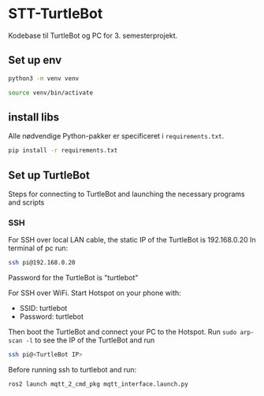 # STT-TurtleBot
Kodebase til TurtleBot og PC for 3. semesterprojekt.
## Set up env

```bash
python3 -m venv venv
```

```bash
source venv/bin/activate
```

## install libs
Alle nødvendige Python-pakker er specificeret i `requirements.txt`.  
```bash
pip install -r requirements.txt
```

## Set up TurtleBot
Steps for connecting to TurtleBot and launching the necessary programs and scripts

### SSH
For SSH over local LAN cable, the static IP of the TurtleBot is 192.168.0.20
In terminal of pc run:
```bash
ssh pi@192.168.0.20
```

Password for the TurtleBot is "turtlebot"

For SSH over WiFi. Start Hotspot on your phone with:
* SSID: turtlebot
* Password: turtlebot

Then boot the TurtleBot and connect your PC to the Hotspot.
Run `sudo arp-scan -l` to see the IP of the TurtleBot and run
```bash
ssh pi@<TurtleBot IP>
```

Before running ssh to turtlebot and run:
```bash
ros2 launch mqtt_2_cmd_pkg mqtt_interface.launch.py
```
